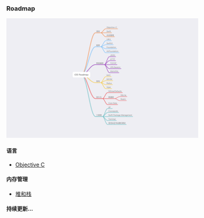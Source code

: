 ### Roadmap
![](roadmapv0.png)

#### 语言

* [Objective C](Objective-C)

#### 内存管理

  * [堆和栈]()

#### 持续更新...